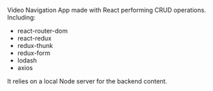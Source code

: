 Video Navigation App made with React performing CRUD operations.
Including:

- react-router-dom
- react-redux
- redux-thunk
- redux-form
- lodash
- axios

It relies on a local Node server for the backend content.
